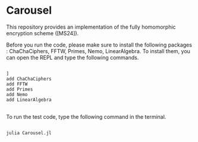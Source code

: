 # Carousel

This repository provides an implementation of the fully homomorphic encryption scheme ([MS24]).

Before you run the code, please make sure to install the following packages : ChaChaCiphers, FFTW, Primes, Nemo, LinearAlgebra.
To install them, you can open the REPL and type the following commands.

<pre>
<code>
]
add ChaChaCiphers
add FFTW
add Primes
add Nemo
add LinearAlgebra
</code>
</pre>

To run the test code, type the following command in the terminal.

<pre>
<code>
julia Carousel.jl
</code>
</pre>